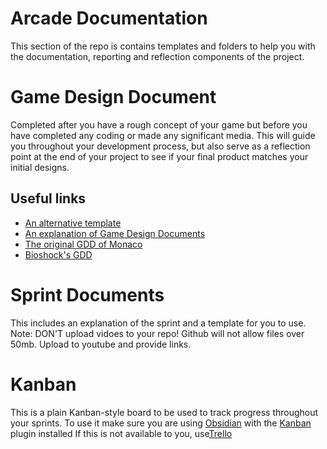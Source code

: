 # Arcade Documentation

This section of the repo is contains templates and folders to help you with the documentation, reporting and reflection components of the project. 

# Game Design Document

Completed after you have a rough concept of your game but before you have completed any coding or made any significant media. This will guide you throughout your development process, but also serve as a reflection point at the end of your project to see if your final product matches your initial designs.

## Useful links
- [An alternative template](https://drive.google.com/file/d/1-yiF2Pq-OgJaTXsMAQbIckoDzGINz26O/view)
- [An explanation of Game Design Documents](https://drive.google.com/file/d/17-51Uwxqle3DZVleir6OhDlWA_aerw5g/view)
- [The original GDD of Monaco](https://www.facebook.com/notes/10159380697433606/)
- [Bioshock's GDD](https://www.systemshock.org/index.php?PHPSESSID=8db3ltd9nrdharo6sd4ir5r2qn;topic=2121.msg21031#msg21031)

# Sprint Documents
This includes an explanation of the sprint and a template for you to use. 
Note: DON'T upload vidoes to your repo! Github will not allow files over 50mb. Upload to youtube and provide links.   

# Kanban
This is a plain Kanban-style board to be used to track progress throughout your sprints.
To use it make sure you are using [Obsidian](https://obsidian.md/) with the [Kanban](https://github.com/mgmeyers/obsidian-kanban) plugin installed
If this is not available to you, use[Trello](https://trello.com/)
